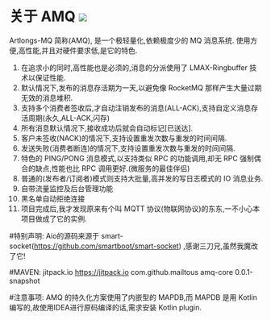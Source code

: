 # 关于 AMQ [![](https://jitpack.io/v/mailtous/amq.svg)](https://jitpack.io/#mailtous/amq)

Artlongs-MQ 简称(AMQ), 是一个极轻量化,依赖极度少的 MQ 消息系统.
使用方便,高性能,并且对硬件要求低,是它的特色.
1. 在追求小的同时,高性能也是必须的,消息的分派使用了 LMAX-Ringbuffer 技术以保证性能.
2. 默认情况下,发布的消息存活期为一天,以避免像 RocketMQ 那样产生大量过期无效的消息堆积.
3. 支持多个消费者签收后,才自动注销发布的消息(ALL-ACK),支持自定义消息存活周期(永久,ALL-ACK,闪存)
4. 所有消息默认情况下,接收成功后就会自动标记[已送达].
5. 客户未签收(NACK)的情况下,支持设置重发次数与重发的时间间隔.
6. 发送失败(消费者断连)的情况下,支持设置重发次数与重发的时间间隔.
7. 特色的 PING/PONG 消息模式,以支持类似 RPC 的功能调用,却无 RPC 强制偶合的缺点,性能也比 RPC 调用更好.(微服务的最佳伴侣)
8. 普通的(发布者/订阅者)模式则支持大批量,高并发的写日志模式的 IO 消息业务.
9. 自带流量监控及后台管理功能
10. 黑名单自动拒绝连接
11. 项目完成后,我才发现原来有个叫 MQTT 协议(物联网协议)的东东,一不小心本项目做成了它的实例.

#特别声明:
Aio的源码来源于 smart-socket(https://github.com/smartboot/smart-socket) ,感谢三刀兄,虽然我魔改了它!

#MAVEN:
<repositories>
		<repository>
		    <id>jitpack.io</id>
		    <url>https://jitpack.io</url>
		</repository>
	</repositories>
  <dependency>
	    <groupId>com.github.mailtous</groupId>
	    <artifactId>amq-core</artifactId>
	    <version>0.0.1-snapshot</version>
	</dependency>

#注意事项:
AMQ 的持久化方案使用了内嵌型的 MAPDB,而 MAPDB 是用 Kotlin 编写的,故使用IDEA进行原码编译的话,需求安装 Kotlin plugin.
